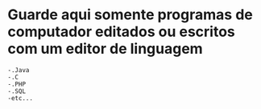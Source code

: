 # Guarde aqui somente programas de computador editados ou escritos com um editor de linguagem

    -.Java
    -.C
    -.PHP
    -.SQL
    -etc...
